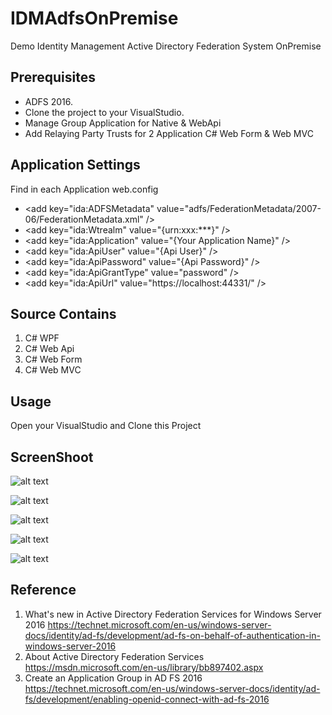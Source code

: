 # IDMAdfsOnPremise
Demo Identity Management Active Directory Federation System OnPremise

Prerequisites
-------------
* ADFS 2016.
* Clone the project to your VisualStudio.
* Manage Group Application for Native & WebApi
* Add Relaying Party Trusts for 2 Application C# Web Form & Web MVC 

Application Settings
------------ 
Find in each Application web.config
* &lt;add key="ida:ADFSMetadata" value="adfs/FederationMetadata/2007-06/FederationMetadata.xml" />
* &lt;add key="ida:Wtrealm" value="{urn:xxx:***}" />
* &lt;add key="ida:Application" value="{Your Application Name}" />
* &lt;add key="ida:ApiUser" value="{Api User}" />
* &lt;add key="ida:ApiPassword" value="{Api Password}" />
* &lt;add key="ida:ApiGrantType" value="password" />
* &lt;add key="ida:ApiUrl" value="https://localhost:44331/" />

Source Contains
---------
1. C# WPF
2. C# Web Api
3. C# Web Form
4. C# Web MVC

Usage
-----
Open your VisualStudio and Clone this Project  

ScreenShoot
-------

![alt text](https://github.com/ukeenan/IDMAdfs2016/blob/master/Administration%20ADFS%20ScreenShoot/Capture-1.PNG "Web MVC User Claims ")
 
![alt text](https://github.com/ukeenan/IDMAdfs2016/blob/master/Administration%20ADFS%20ScreenShoot/Capture-4.PNG "Get Token Web MVC")

 
![alt text](https://github.com/ukeenan/IDMAdfs2016/blob/master/Administration%20ADFS%20ScreenShoot/Capture-3.PNG "Web Form User Claims ")
 
![alt text](https://github.com/ukeenan/IDMAdfs2016/blob/master/Administration%20ADFS%20ScreenShoot/Capture-2.png "Get Token Web Form")


![alt text](https://github.com/ukeenan/IDMAdfs2016/blob/master/Administration%20ADFS%20ScreenShoot/Capture-5.PNG "WPF Retun Value")


Reference
---------
1. What's new in Active Directory Federation Services for Windows Server 2016 https://technet.microsoft.com/en-us/windows-server-docs/identity/ad-fs/development/ad-fs-on-behalf-of-authentication-in-windows-server-2016
2. About Active Directory Federation Services https://msdn.microsoft.com/en-us/library/bb897402.aspx
3. Create an Application Group in AD FS 2016  https://technet.microsoft.com/en-us/windows-server-docs/identity/ad-fs/development/enabling-openid-connect-with-ad-fs-2016
